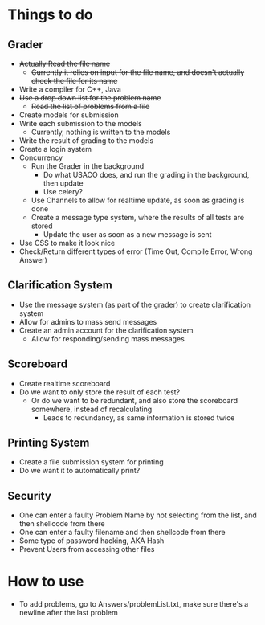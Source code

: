 # Things to do
## Grader
* ~~Actually Read the file name~~
    * ~~Currently it relies on input for the file name, and doesn't actually check the file for its name~~
* Write a compiler for C++, Java
* ~~Use a drop down list for the problem name~~
    * ~~Read the list of problems from a file~~
* Create models for submission
* Write each submission to the models
    * Currently, nothing is written to the models
* Write the result of grading to the models
* Create a login system
* Concurrency
    * Run the Grader in the background
        * Do what USACO does, and run the grading in the background, then update
        * Use celery? 
    * Use Channels to allow for realtime update, as soon as grading is done
    * Create a message type system, where the results of all tests are stored
        *  Update the user as soon as a new message is sent
* Use CSS to make it look nice
* Check/Return different types of error (Time Out, Compile Error, Wrong Answer) 

## Clarification System
* Use the message system (as part of the grader) to create clarification system
* Allow for admins to mass send messages
* Create an admin account for the clarification system
    *  Allow for responding/sending mass messages

## Scoreboard
* Create realtime scoreboard
* Do we want to only store the result of each test? 
    * Or do we want to be redundant, and also store the scoreboard somewhere, instead of recalculating
        * Leads to redundancy, as same information is stored twice

## Printing System
* Create a file submission system for printing
* Do we want it to automatically print? 

## Security
* One can enter a faulty Problem Name by not selecting from the list, and then shellcode from there
* One can enter a faulty filename and then shellcode from there
* Some type of password hacking, AKA Hash
* Prevent Users from accessing other files

# How to use
* To add problems, go to Answers/problemList.txt, make sure there's a newline after the last problem
